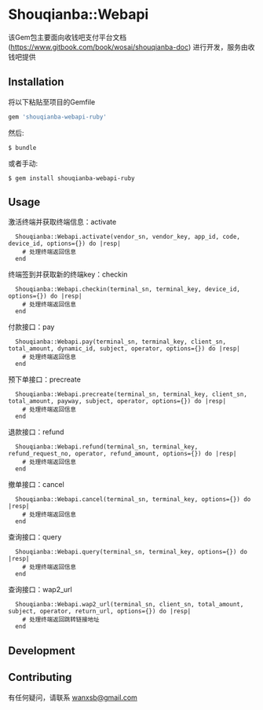 # Shouqianba::Webapi

该Gem包主要面向收钱吧支付平台文档(https://www.gitbook.com/book/wosai/shouqianba-doc) 进行开发，服务由收钱吧提供

## Installation

将以下粘贴至项目的Gemfile

```ruby
gem 'shouqianba-webapi-ruby'
```

然后:

    $ bundle

或者手动:

    $ gem install shouqianba-webapi-ruby

## Usage

激活终端并获取终端信息：activate
```
  Shouqianba::Webapi.activate(vendor_sn, vendor_key, app_id, code, device_id, options={}) do |resp|
    # 处理终端返回信息
  end
```

终端签到并获取新的终端key：checkin
```
  Shouqianba::Webapi.checkin(terminal_sn, terminal_key, device_id, options={}) do |resp|
    # 处理终端返回信息
  end
```

付款接口：pay
```
  Shouqianba::Webapi.pay(terminal_sn, terminal_key, client_sn, total_amount, dynamic_id, subject, operator, options={}) do |resp|
    # 处理终端返回信息
  end
```

预下单接口：precreate
```
  Shouqianba::Webapi.precreate(terminal_sn, terminal_key, client_sn, total_amount, payway, subject, operator, options={}) do |resp|
    # 处理终端返回信息
  end
```

退款接口：refund
```
  Shouqianba::Webapi.refund(terminal_sn, terminal_key, refund_request_no, operator, refund_amount, options={}) do |resp|
    # 处理终端返回信息
  end
```

撤单接口：cancel
```
  Shouqianba::Webapi.cancel(terminal_sn, terminal_key, options={}) do |resp|
    # 处理终端返回信息
  end
```

查询接口：query
```
  Shouqianba::Webapi.query(terminal_sn, terminal_key, options={}) do |resp|
    # 处理终端返回信息
  end
```

查询接口：wap2_url
```
  Shouqianba::Webapi.wap2_url(terminal_sn, client_sn, total_amount, subject, operator, return_url, options={}) do |resp|
    # 处理终端返回跳转链接地址
  end
```

## Development



## Contributing

有任何疑问，请联系 wanxsb@gmail.com